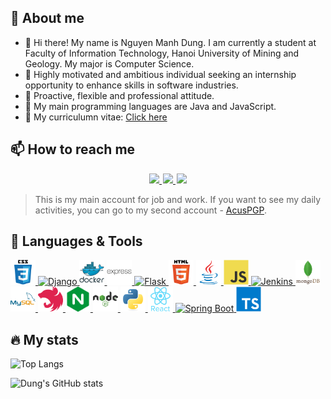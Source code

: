 ## 👤 About me
- 👋 Hi there! My name is Nguyen Manh Dung. I am currently a student at Faculty of Information Technology, Hanoi University of Mining and Geology. My major is Computer Science. 
- 👀 Highly motivated and ambitious individual seeking an internship opportunity to enhance skills in software industries.
- 🤗 Proactive, flexible and professional attitude.
- 🌱 My main programming languages are Java and JavaScript.
- 📄 My curriculumn vitae: [Click here](https://static.topcv.vn/topcv-cv-uploads/a84e7fb02e8075a45ddb1f40a01bae4d.pdf#toolbar=0&navpanes=0&scrollbar=0)
## 📫 How to reach me

<div id="badges" align="center" style="margin: 3px">
  <a style="margin: 1px" href="https://www.linkedin.com/in/nguyenmanhdung-working/">
    <img src="https://img.shields.io/badge/LinkedIn-blue?style=for-the-badge&logo=linkedin&logoColor=white"/>
  </a>
  <a style="margin: 1px" href="https://github.com/manhdung3010">
    <img src="https://img.shields.io/badge/Github-black?style=for-the-badge&logo=Github&logoColor=white"/>
  </a>
  <a style="margin: 1px" href="mailto:ngmanhdung2003@gmail.com">
    <img src="https://img.shields.io/badge/gmail-%23D14836.svg?&style=for-the-badge&logo=gmail&logoColor=white&color=ec4135"/>
  </a>
</div>

> This is my main account for job and work. If you want to see my daily activities, you can go to my second account - [AcusPGP](https://github.com/AcusPGP).

## 🌱 Languages & Tools
<p align="left"> 
  <a href="https://www.w3schools.com/css/" target="_blank" rel="noreferrer"> 
    <img src="https://raw.githubusercontent.com/devicons/devicon/master/icons/css3/css3-original-wordmark.svg" alt="CSS3" width="40" height="40" />
  </a> 
  <a href="https://www.djangoproject.com/" target="_blank" rel="noreferrer"> 
    <img src="https://cdn.worldvectorlogo.com/logos/django.svg" alt="Django" width="40" height="40" />
  </a> 
  <a href="https://www.docker.com/" target="_blank" rel="noreferrer"> 
    <img src="https://raw.githubusercontent.com/devicons/devicon/master/icons/docker/docker-original-wordmark.svg" alt="Docker" width="40" height="40" />
  </a> 
  <a href="https://expressjs.com" target="_blank" rel="noreferrer"> 
    <img src="https://raw.githubusercontent.com/devicons/devicon/master/icons/express/express-original-wordmark.svg" alt="Express.js" width="40" height="40" />
  </a> 
  <a href="https://flask.palletsprojects.com/" target="_blank" rel="noreferrer"> 
    <img src="https://www.vectorlogo.zone/logos/pocoo_flask/pocoo_flask-icon.svg" alt="Flask" width="40" height="40" />
  </a> 
  <a href="https://www.w3.org/html/" target="_blank" rel="noreferrer"> 
    <img src="https://raw.githubusercontent.com/devicons/devicon/master/icons/html5/html5-original-wordmark.svg" alt="HTML5" width="40" height="40" />
  </a> 
  <a href="https://www.java.com" target="_blank" rel="noreferrer"> 
    <img src="https://raw.githubusercontent.com/devicons/devicon/master/icons/java/java-original.svg" alt="Java" width="40" height="40" />
  </a> 
  <a href="https://developer.mozilla.org/en-US/docs/Web/JavaScript" target="_blank" rel="noreferrer"> 
    <img src="https://raw.githubusercontent.com/devicons/devicon/master/icons/javascript/javascript-original.svg" alt="JavaScript" width="40" height="40" />
  </a> 
  <a href="https://www.jenkins.io" target="_blank" rel="noreferrer"> 
    <img src="https://www.vectorlogo.zone/logos/jenkins/jenkins-icon.svg" alt="Jenkins" width="40" height="40" />
  </a> 
  <a href="https://www.mongodb.com/" target="_blank" rel="noreferrer"> 
    <img src="https://raw.githubusercontent.com/devicons/devicon/master/icons/mongodb/mongodb-original-wordmark.svg" alt="MongoDB" width="40" height="40" />
  </a> 
  <a href="https://www.mysql.com/" target="_blank" rel="noreferrer"> 
    <img src="https://raw.githubusercontent.com/devicons/devicon/master/icons/mysql/mysql-original-wordmark.svg" alt="MySQL" width="40" height="40" />
  </a> 
  <a href="https://nestjs.com/" target="_blank" rel="noreferrer"> 
    <img src="https://raw.githubusercontent.com/devicons/devicon/master/icons/nestjs/nestjs-plain.svg" alt="NestJS" width="40" height="40" />
  </a> 
  <a href="https://www.nginx.com" target="_blank" rel="noreferrer"> 
    <img src="https://raw.githubusercontent.com/devicons/devicon/master/icons/nginx/nginx-original.svg" alt="NGINX" width="40" height="40" />
  </a> 
  <a href="https://nodejs.org" target="_blank" rel="noreferrer"> 
    <img src="https://raw.githubusercontent.com/devicons/devicon/master/icons/nodejs/nodejs-original-wordmark.svg" alt="Node.js" width="40" height="40" />
  </a> 
  <a href="https://www.python.org" target="_blank" rel="noreferrer"> 
    <img src="https://raw.githubusercontent.com/devicons/devicon/master/icons/python/python-original.svg" alt="Python" width="40" height="40" />
  </a> 
  <a href="https://reactjs.org/" target="_blank" rel="noreferrer"> 
    <img src="https://raw.githubusercontent.com/devicons/devicon/master/icons/react/react-original-wordmark.svg" alt="React" width="40" height="40" />
  </a> 
  <a href="https://spring.io/" target="_blank" rel="noreferrer"> 
    <img src="https://www.vectorlogo.zone/logos/springio/springio-icon.svg" alt="Spring Boot" width="40" height="40" />
  </a> 
  <a href="https://www.typescriptlang.org/" target="_blank" rel="noreferrer"> 
    <img src="https://raw.githubusercontent.com/devicons/devicon/master/icons/typescript/typescript-original.svg" alt="TypeScript" width="40" height="40" />
  </a> 
</p>


## 🔥 My stats
![Top Langs](https://github-readme-stats.vercel.app/api/top-langs/?username=manhdung3010&layout=compact&theme=dark)

![Dung's GitHub stats](https://github-readme-stats.vercel.app/api?username=manhdung3010&show_icons=true&theme=dark)

